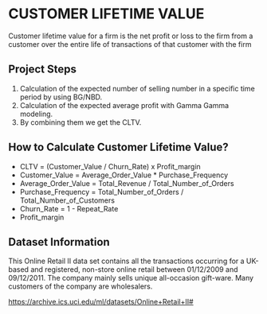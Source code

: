 # CUSTOMER LIFETIME VALUE

Customer lifetime value for a firm is the net profit or loss to the firm from a customer over the entire life of transactions of that customer with the firm


## Project Steps

1. Calculation of the expected number of selling number in a specific time period by using BG/NBD.
2. Calculation of the expected average profit with Gamma Gamma modeling.
3. By combining them we get the CLTV.

## How to Calculate Customer Lifetime Value?

* CLTV = (Customer_Value / Churn_Rate) x Profit_margin
* Customer_Value = Average_Order_Value * Purchase_Frequency
* Average_Order_Value = Total_Revenue / Total_Number_of_Orders
* Purchase_Frequency =  Total_Number_of_Orders / Total_Number_of_Customers
* Churn_Rate = 1 - Repeat_Rate
* Profit_margin

## Dataset Information

This Online Retail II data set contains all the transactions occurring for a UK-based and registered, non-store online retail between 01/12/2009 and 09/12/2011. The company mainly sells unique all-occasion gift-ware. Many customers of the company are wholesalers.

https://archive.ics.uci.edu/ml/datasets/Online+Retail+II#
